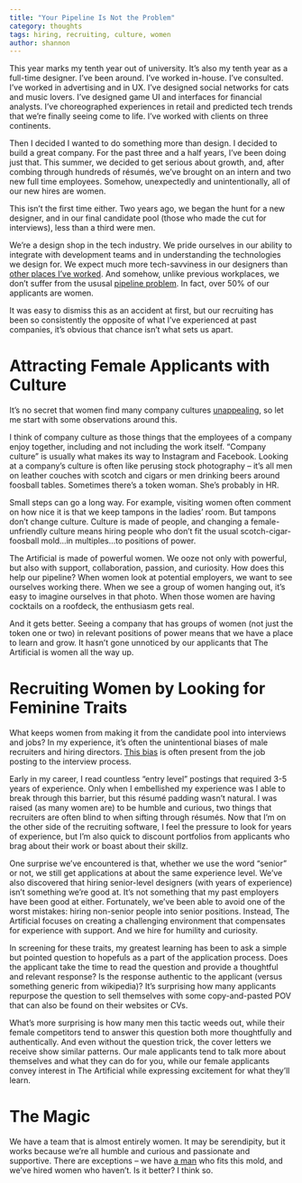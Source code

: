 ```yaml
---
title: "Your Pipeline Is Not the Problem"
category: thoughts
tags: hiring, recruiting, culture, women
author: shannon
---
```

This year marks my tenth year out of university. It’s also my tenth year as a full-time designer. I’ve been around. I’ve worked in-house. I’ve consulted. I’ve worked in advertising and in UX. I’ve designed social networks for cats and music lovers. I’ve designed game UI and interfaces for financial analysts. I’ve choreographed experiences in retail and predicted tech trends that we’re finally seeing come to life. I’ve worked with clients on three continents.

Then I decided I wanted to do something more than design. I decided to build a great company. For the past three and a half years, I’ve been doing just that. This summer, we decided to get serious about growth, and, after combing through hundreds of résumés, we’ve brought on an intern and two new full time employees. Somehow, unexpectedly and unintentionally, all of our new hires are women.

This isn’t the first time either. Two years ago, we began the hunt for a new designer, and in our final candidate pool (those who made the cut for interviews), less than a third were men.

We’re a design shop in the tech industry. We pride ourselves in our ability to integrate with development teams and in understanding the technologies we design for. We expect much more tech-savviness in our designers than [other places I’ve worked](http://www.frogdesign.com). And somehow, unlike previous workplaces, we don’t suffer from the ususal [pipeline problem](http://reports.weforum.org/future-of-jobs-2016/gaps-in-the-female-talent-pipeline/). In fact, over 50% of our applicants are women.

It was easy to dismiss this as an accident at first, but our recruiting has been so consistently the opposite of what I’ve experienced at past companies, it’s obvious that chance isn’t what sets us apart.

# Attracting Female Applicants with Culture
It’s no secret that women find many company cultures [unappealing](https://medium.com/tech-diversity-files/if-you-think-women-in-tech-is-just-a-pipeline-problem-you-haven-t-been-paying-attention-cb7a2073b996#.36hjla5u3), so let me start with some observations around this.

I think of company culture as those things that the employees of a company enjoy together, including and not including the work itself. “Company culture” is usually what makes its way to Instagram and Facebook. Looking at a company’s culture is often like perusing stock photography – it’s all men on leather couches with scotch and cigars or men drinking beers around foosball tables. Sometimes there’s a token woman. She’s probably in HR.

Small steps can go a long way. For example, visiting women often comment on how nice it is that we keep tampons in the ladies’ room. But tampons don’t change culture. Culture is made of people, and changing a female-unfriendly culture means hiring people who don’t fit the usual scotch-cigar-foosball mold…in multiples…to positions of power.

The Artificial is made of powerful women. We ooze not only with powerful, but also with support, collaboration, passion, and curiosity. How does this help our pipeline? When women look at potential employers, we want to see ourselves working there. When we see a group of women hanging out, it’s easy to imagine ourselves in that photo. When those women are having cocktails on a roofdeck, the enthusiasm gets real.

And it gets better. Seeing a company that has groups of women (not just the token one or two) in relevant positions of power means that we have a place to learn and grow. It hasn’t gone unnoticed by our applicants that The Artificial is women all the way up.

# Recruiting Women by Looking for Feminine Traits
What keeps women from making it from the candidate pool into interviews and jobs? In my experience, it’s often the unintentional biases of male recruiters and hiring directors. [This bias](http://www.fastcompany.com/3026889/6-ways-to-scare-off-technical-women-from-your-company) is often present from the job posting to the interview process.

Early in my career, I read countless “entry level” postings that required 3-5 years of experience. Only when I embellished my experience was I able to break through this barrier, but this résumé padding wasn’t natural. I was raised (as many women are) to be humble and curious, two things that recruiters are often blind to when sifting through résumés. Now that I’m on the other side of the recruiting software, I feel the pressure to look for years of experience, but I’m also quick to discount portfolios from applicants who brag about their work or boast about their skillz.

One surprise we’ve encountered is that, whether we use the word “senior” or not, we still get applications at about the same experience level. We’ve also discovered that hiring senior-level designers (with years of experience) isn’t something we’re good at. It’s not something that my past employers have been good at either. Fortunately, we’ve been able to avoid one of the worst mistakes: hiring non-senior people into senior positions. Instead, The Artificial focuses on creating a challenging environment that compensates for experience with support. And we hire for humility and curiosity.

In screening for these traits, my greatest learning has been to ask a simple but pointed question to hopefuls as a part of the application process. Does the applicant take the time to read the question and provide a thoughtful and relevant response? Is the response authentic to the applicant (versus something generic from wikipedia)? It’s surprising how many applicants repurpose the question to sell themselves with some copy-and-pasted POV that can also be found on their websites or CVs.

What’s more surprising is how many men this tactic weeds out, while their female competitors tend to answer this question both more thoughtfully and authentically. And even without the question trick, the cover letters we receive show similar patterns. Our male applicants tend to talk more about themselves and what they can do for you, while our female applicants convey interest in The Artificial while expressing excitement for what they’ll learn.

# The Magic
We have a team that is almost entirely women. It may be serendipity, but it works because we’re all humble and curious and passionate and supportive. There are exceptions – we have [a man](http://theartificial.nl/people/hans.html) who fits this mold, and we’ve hired women who haven’t. Is it better? I think so.
